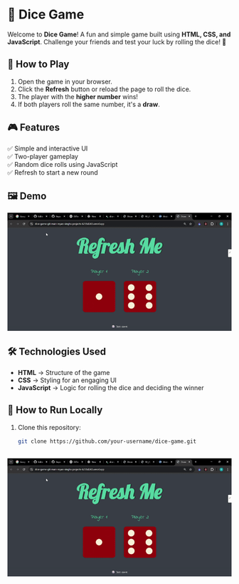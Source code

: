 # 🎲 Dice Game

Welcome to **Dice Game**! A fun and simple game built using **HTML, CSS, and JavaScript**. Challenge your friends and test your luck by rolling the dice! 🎯

## 🚀 How to Play
1. Open the game in your browser.
2. Click the **Refresh** button or reload the page to roll the dice.
3. The player with the **higher number** wins!
4. If both players roll the same number, it's a **draw**.

## 🎮 Features
✅ Simple and interactive UI  
✅ Two-player gameplay  
✅ Random dice rolls using JavaScript  
✅ Refresh to start a new round  

## 🖼 Demo
![Demo](asset/Demo.gif)

## 🛠 Technologies Used
- **HTML** → Structure of the game  
- **CSS** → Styling for an engaging UI  
- **JavaScript** → Logic for rolling the dice and deciding the winner  

## 📂 How to Run Locally
1. Clone this repository:  
   ```bash
   git clone https://github.com/your-username/dice-game.git



![Demo](asset/Demo.gif)